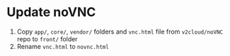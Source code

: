 # Update noVNC

1. Copy `app/`, `core/`, `vendor/` folders and `vnc.html` file from `v2cloud/noVNC` repo to `front/` folder
2. Rename `vnc.html` to `novnc.html`